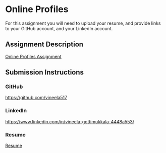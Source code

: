 # Online Profiles
For this assignment you will need to upload your resume, and provide links to your GitHub account, and your LinkedIn account.

## Assignment Description
[Online Profiles Assignment](https://education.launchcode.org/liftoff/assignments/online-profiles/)

## Submission Instructions
 
### GitHub
https://github.com/vineela517
 
### LinkedIn
https://www.linkedin.com/in/vineela-gottimukkala-4448a553/

### Resume
[Resume](https://github.com/vineela517/liftoff-assignments/blob/master/C1-Online_Profiles/Vineela%20Gottimukkala%20Launchcode%20Resume.pdf)
